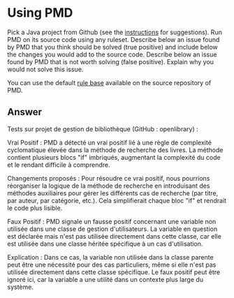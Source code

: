 # Using PMD

Pick a Java project from Github (see the [instructions](../sujet.md) for suggestions). Run PMD on its source code using any ruleset. Describe below an issue found by PMD that you think should be solved (true positive) and include below the changes you would add to the source code. Describe below an issue found by PMD that is not worth solving (false positive). Explain why you would not solve this issue.

You can use the default [rule base](https://github.com/pmd/pmd/blob/master/pmd-java/src/main/resources/rulesets/java/quickstart.xml) available on the source repository of PMD.

## Answer

Tests sur projet de gestion de bibliothèque (GitHub : openlibrary) :

Vrai Positif :
PMD a détecté un vrai positif lié à une règle de complexité cyclomatique élevée dans la méthode de recherche des livres. La méthode contient plusieurs blocs "if" imbriqués, augmentant la complexité du code et le rendant difficile à comprendre.

Changements proposés :
Pour résoudre ce vrai positif, nous pourrions réorganiser la logique de la méthode de recherche en introduisant des méthodes auxiliaires pour gérer les différents cas de recherche (par titre, par auteur, par catégorie, etc.). Cela simplifierait chaque bloc "if" et rendrait le code plus lisible.

Faux Positif :
PMD signale un fausse positif concernant une variable non utilisée dans une classe de gestion d'utilisateurs. La variable en question est déclarée mais n'est pas utilisée directement dans cette classe, car elle est utilisée dans une classe héritée spécifique à un cas d'utilisation.

Explication :
Dans ce cas, la variable non utilisée dans la classe parente peut être une nécessité pour des cas particuliers, même si elle n'est pas utilisée directement dans cette classe spécifique. Le faux positif peut être ignoré ici, car la variable a une utilité dans un contexte plus large du système.

